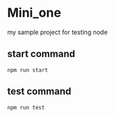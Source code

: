 # Mini_one

my sample project for testing node
## start command
```
npm run start
```
## test command
```
npm run test
```
